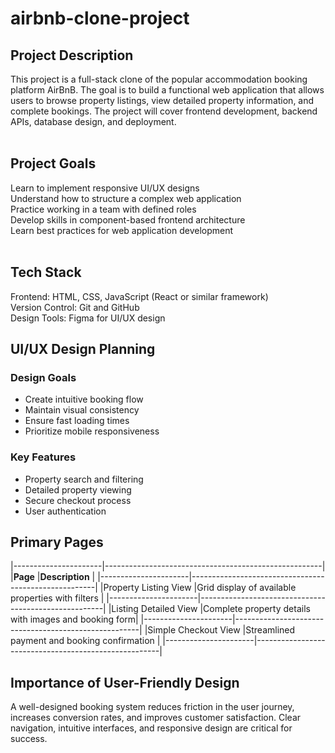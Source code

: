 # airbnb-clone-project

## Project Description<br/>
This project is a full-stack clone of the popular accommodation booking platform AirBnB. The goal is to build a functional web application that allows users to browse property listings, view detailed property information, and complete bookings. The project will cover frontend development, backend APIs, database design, and deployment.<br/>
<br/>
## Project Goals<br/>
Learn to implement responsive UI/UX designs<br/>
Understand how to structure a complex web application<br/>
Practice working in a team with defined roles<br/>
Develop skills in component-based frontend architecture<br/>
Learn best practices for web application development<br/>
<br/>
## Tech Stack<br/>
Frontend: HTML, CSS, JavaScript (React or similar framework)<br/>
Version Control: Git and GitHub<br/>
Design Tools: Figma for UI/UX design<br/>

## UI/UX Design Planning<br/>
### Design Goals<br/>
* Create intuitive booking flow
* Maintain visual consistency
* Ensure fast loading times
* Prioritize mobile responsiveness
### Key Features<br/>
* Property search and filtering
* Detailed property viewing
* Secure checkout process
* User authentication

## Primary Pages
|----------------------|------------------------------------------------------|
|**Page**              |**Description**                                       |
|----------------------|------------------------------------------------------|
|Property Listing View |Grid display of available properties with filters     |
|----------------------|------------------------------------------------------|
|Listing Detailed View |Complete property details with images and booking form|
|----------------------|------------------------------------------------------|
|Simple Checkout View  |Streamlined payment and booking confirmation          |
|----------------------|------------------------------------------------------|
<br/>
## Importance of User-Friendly Design<br/>
A well-designed booking system reduces friction in the user journey, increases conversion rates, and improves customer satisfaction. Clear navigation, intuitive interfaces, and responsive design are critical for success.<br/>

